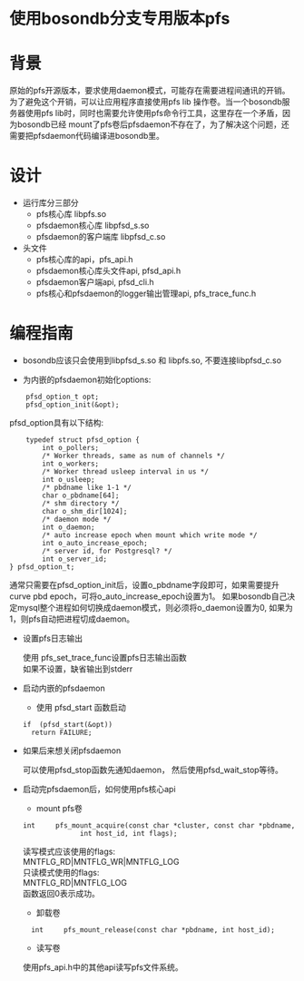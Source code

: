 使用bosondb分支专用版本pfs
=========================

# 背景

原始的pfs开源版本，要求使用daemon模式，可能存在需要进程间通讯的开销。为了避免这个开销，可以让应用程序直接使用pfs lib
操作卷。当一个bosondb服务器使用pfs lib时，同时也需要允许使用pfs命令行工具，这里存在一个矛盾，因为bosondb已经
mount了pfs卷后pfsdaemon不存在了，为了解决这个问题，还需要把pfsdaemon代码编译进bosondb里。

# 设计

* 运行库分三部分
    * pfs核心库 libpfs.so
    * pfsdaemon核心库 libpfsd_s.so
    * pfsdaemon的客户端库 libpfsd_c.so
* 头文件
    * pfs核心库的api，pfs_api.h
    * pfsdaemon核心库头文件api, pfsd_api.h
    * pfsdaemon客户端api, pfsd_cli.h
    * pfs核心和pfsdaemon的logger输出管理api, pfs_trace_func.h

# 编程指南

* bosondb应该只会使用到libpfsd_s.so 和 libpfs.so, 不要连接libpfsd_c.so

* 为内嵌的pfsdaemon初始化options:
```
    pfsd_option_t opt;
    pfsd_option_init(&opt);
```

pfsd_option具有以下结构:

```
    typedef struct pfsd_option {
        int o_pollers;
        /* Worker threads, same as num of channels */
        int o_workers;
        /* Worker thread usleep interval in us */
        int o_usleep;
        /* pbdname like 1-1 */
        char o_pbdname[64];
        /* shm directory */
        char o_shm_dir[1024];
        /* daemon mode */
        int o_daemon;
        /* auto increase epoch when mount which write mode */
        int o_auto_increase_epoch;
        /* server id, for Postgresql? */
        int o_server_id;
} pfsd_option_t;
```

通常只需要在pfsd_option_init后，设置o_pbdname字段即可，如果需要提升curve pbd epoch，可将o_auto_increase_epoch设置为1。
如果bosondb自己决定mysql整个进程如何切换成daemon模式，则必须将o_daemon设置为0, 如果为1，则pfs自动把进程切成daemon。

* 设置pfs日志输出

  使用 pfs_set_trace_func设置pfs日志输出函数<br>
  如果不设置，缺省输出到stderr

* 启动内嵌的pfsdaemon

  * 使用 pfsd_start 函数启动

  ```
  if  (pfsd_start(&opt))
    return FAILURE;
  ```

* 如果后来想关闭pfsdaemon

  可以使用pfsd_stop函数先通知daemon， 然后使用pfsd_wait_stop等待。

* 启动完pfsdaemon后，如何使用pfs核心api

  - mount pfs卷

  ```
  int     pfs_mount_acquire(const char *cluster, const char *pbdname,             
                int host_id, int flags);

  ```

  读写模式应该使用的flags:<br>
  MNTFLG_RD|MNTFLG_WR|MNTFLG_LOG<br>
  只读模式使用的flags:<br>
  MNTFLG_RD|MNTFLG_LOG<br>
  函数返回0表示成功。

  - 卸载卷

  ```
    int     pfs_mount_release(const char *pbdname, int host_id);
  ```

  - 读写卷

  使用pfs_api.h中的其他api读写pfs文件系统。
  

